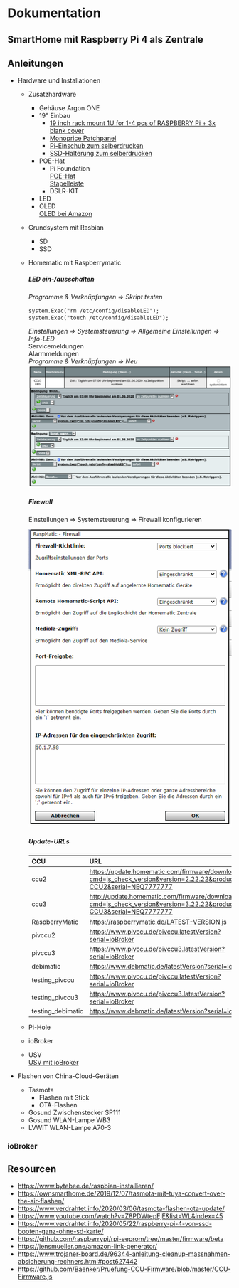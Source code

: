 # Dokumentation

## SmartHome mit Raspberry Pi 4 als Zentrale



## Anleitungen
- Hardware und Installationen
  - Zusatzhardware
    - Gehäuse Argon ONE
    - 19" Einbau    
      - [19 inch rack mount 1U for 1-4 pcs of  RASPBERRY Pi + 3x blank cover](https://amzn.to/376T3FH)  
      - [Monoprice Patchpanel](https://amzn.to/2Y9k07t)  
      - [Pi-Einschub zum selberdrucken](https://www.thingiverse.com/thing:3845551)
      - [SSD-Halterung zum selberdrucken](https://www.thingiverse.com/thing:3126622)
    - POE-Hat
      - Pi Foundation  
        [POE-Hat](https://www.raspberrypi.org/products/poe-hat/)  
        [Stapelleiste](https://amzn.to/3eZvVvw)
      - DSLR-KIT
    - LED
    - OLED  
      [OLED bei Amazon](https://amzn.to/2MeAtls)
  - Grundsystem mit Rasbian
    - SD
    - SSD
  - Homematic mit Raspberrymatic  
  
    ##### LED ein-/ausschalten
    *Programme & Verknüpfungen => Skript testen*
    ```
    system.Exec("rm /etc/config/disableLED");
    system.Exec("touch /etc/config/disableLED");
    ```
    *Einstellungen => Systemsteuerung => Allgemeine Einstellungen => Info-LED*  
    Servicemeldungen  
    Alarmmeldungen  
    *Programme & Verknüpfungen => Neu*  
    ![](images/hm/led_prog.png)
    ##### Firewall
    Einstellungen => Systemsteuerung => Firewall konfigurieren
    
    ![Firewalleinstellungen](images/hm/firewall.png "Firewalleinstellungen")
    
    ##### Update-URLs
    
    |CCU|URL
    |---|----
    |ccu2|https://update.homematic.com/firmware/download?cmd=js_check_version&version=2.22.22&product=HM-CCU2&serial=NEQ7777777
    |ccu3|http://update.homematic.com/firmware/download?cmd=js_check_version&version=3.22.22&product=HM-CCU3&serial=NEQ7777777
    |RaspberryMatic|https://raspberrymatic.de/LATEST-VERSION.js
    |pivccu2|https://www.pivccu.de/pivccu.latestVersion?serial=ioBroker
    |pivccu3|https://www.pivccu.de/pivccu3.latestVersion?serial=ioBroker
    |debimatic|https://www.debmatic.de/latestVersion?serial=ioBroker
    |testing_pivccu|https://www.pivccu.de/pivccu.latestVersion?serial=ioBroker
    |testing_pivccu3|https://www.pivccu.de/pivccu3.latestVersion?serial=ioBroker
    |testing_debimatic|https://www.debmatic.de/latestVersion?serial=ioBroker

    
  - Pi-Hole
  - ioBroker
  - USV  
    [USV mit ioBroker](https://bloggerbu.de/usv-iobroker/)
  
- Flashen von China-Cloud-Geräten
  - Tasmota
    - Flashen mit Stick
    - OTA-Flashen
  - Gosund Zwischenstecker SP111
  - Gosund WLAN-Lampe WB3
  - LVWIT WLAN-Lampe A70-3
  
### ioBroker

## Resourcen
- https://www.bytebee.de/raspbian-installieren/  
- https://ownsmarthome.de/2019/12/07/tasmota-mit-tuya-convert-over-the-air-flashen/  
- https://www.verdrahtet.info/2020/03/06/tasmota-flashen-ota-update/  
- https://www.youtube.com/watch?v=Z8PDWtepEjE&list=WL&index=45  
- https://www.verdrahtet.info/2020/05/22/raspberry-pi-4-von-ssd-booten-ganz-ohne-sd-karte/  
- https://github.com/raspberrypi/rpi-eeprom/tree/master/firmware/beta  
- https://jensmueller.one/amazon-link-generator/
- https://www.trojaner-board.de/96344-anleitung-cleanup-massnahmen-absicherung-rechners.html#post627442
- https://github.com/Baenker/Pruefung-CCU-Firmware/blob/master/CCU-Firmware.js
  
